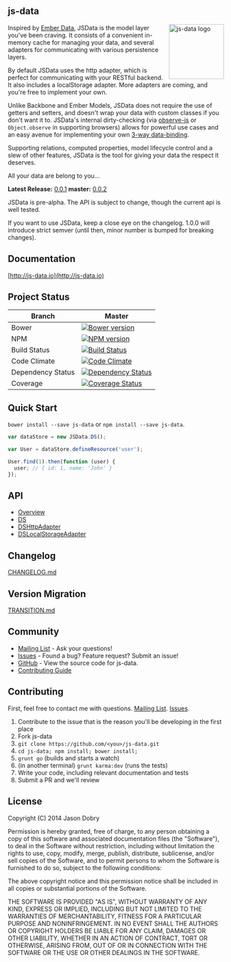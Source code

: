 ## js-data
<img src="https://raw.githubusercontent.com/js-data/js-data/prototype/js-data.png" alt="js-data logo" title="js-data" align="right" width="128" height="128" />

Inspired by [Ember Data](https://github.com/emberjs/data), JSData is the model layer you've been craving. It consists of a convenient in-memory cache for managing your data, and several adapters for communicating with various persistence layers.

By default JSData uses the http adapter, which is perfect for communicating with your RESTful backend. It also includes a localStorage adapter. More adapters are coming, and you're free to implement your own.

Unlike Backbone and Ember Models, JSData does not require the use of getters and setters, and doesn't wrap your data with custom classes if you don't want it to. JSData's internal dirty-checking (via [observe-js](https://github.com/Polymer/observe-js) or `Object.observe` in supporting browsers) allows for powerful use cases and an easy avenue for implementing your own [3-way data-binding](https://www.firebase.com/blog/2013-10-04-firebase-angular-data-binding.html).

Supporting relations, computed properties, model lifecycle control and a slew of other features, JSData is the tool for giving your data the respect it deserves.

All your data are belong to you...

__Latest Release:__ [0.0.1](http://js-data.io/)
__master:__ [0.0.2](http://js-data-next.io/)

JSData is pre-alpha. The API is subject to change, though the current api is well tested.

If you want to use JSData, keep a close eye on the changelog. 1.0.0 will introduce strict semver (until then, minor number is bumped for breaking changes).

## Documentation
[http://js-data.io](http://js-data.io)

## Project Status

| Branch | Master |
| ------ | ------ |
| Bower | [![Bower version](https://badge.fury.io/bo/js-data.png)](http://badge.fury.io/bo/js-data) |
| NPM | [![NPM version](https://badge.fury.io/js/js-data.png)](http://badge.fury.io/js/js-data) |
| Build Status | [![Build Status](https://travis-ci.org/js-data/js-data.png?branch=master)](https://travis-ci.org/js-data/js-data) |
| Code Climate | [![Code Climate](https://codeclimate.com/github/js-data/js-data.png)](https://codeclimate.com/github/js-data/js-data) |
| Dependency Status | [![Dependency Status](https://gemnasium.com/js-data/js-data.png)](https://gemnasium.com/js-data/js-data) |
| Coverage | [![Coverage Status](https://coveralls.io/repos/js-data/js-data/badge.png?branch=master)](https://coveralls.io/r/js-data/js-data?branch=master) |

## Quick Start
`bower install --save js-data` or `npm install --save js-data`.

```js
var dataStore = new JSData.DS();

var User = dataStore.defineResource('user');

User.find(1).then(function (user) {
  user; // { id: 1, name: 'John' }
});
```

## API
- [Overview](http://js-data.io/documentation/api/js-data/js-data)
- [DS](http://js-data.io/documentation/api/js-data/DS)
- [DSHttpAdapter](http://js-data.io/documentation/api/js-data/DSHttpAdapter)
- [DSLocalStorageAdapter](http://js-data.io/documentation/api/js-data/DSLocalStorageAdapter)

## Changelog
[CHANGELOG.md](https://github.com/js-data/js-data/blob/master/CHANGELOG.md)

## Version Migration
[TRANSITION.md](https://github.com/js-data/js-data/blob/master/TRANSITION.md)

## Community
- [Mailing List](https://groups.google.com/forum/?fromgroups#!forum/js-data) - Ask your questions!
- [Issues](https://github.com/js-data/js-data/issues) - Found a bug? Feature request? Submit an issue!
- [GitHub](https://github.com/js-data/js-data) - View the source code for js-data.
- [Contributing Guide](https://github.com/js-data/js-data/blob/master/CONTRIBUTING.md)

## Contributing

First, feel free to contact me with questions. [Mailing List](https://groups.google.com/forum/?fromgroups#!forum/js-data). [Issues](https://github.com/js-data/js-data/issues).

1. Contribute to the issue that is the reason you'll be developing in the first place
1. Fork js-data
1. `git clone https://github.com/<you>/js-data.git`
1. `cd js-data; npm install; bower install;`
1. `grunt go` (builds and starts a watch)
1. (in another terminal) `grunt karma:dev` (runs the tests)
1. Write your code, including relevant documentation and tests
1. Submit a PR and we'll review

## License

Copyright (C) 2014 Jason Dobry

Permission is hereby granted, free of charge, to any person obtaining a copy of
this software and associated documentation files (the "Software"), to deal in
the Software without restriction, including without limitation the rights to
use, copy, modify, merge, publish, distribute, sublicense, and/or sell copies
of the Software, and to permit persons to whom the Software is furnished to do
so, subject to the following conditions:

The above copyright notice and this permission notice shall be included in all
copies or substantial portions of the Software.

THE SOFTWARE IS PROVIDED "AS IS", WITHOUT WARRANTY OF ANY KIND, EXPRESS OR
IMPLIED, INCLUDING BUT NOT LIMITED TO THE WARRANTIES OF MERCHANTABILITY, FITNESS
FOR A PARTICULAR PURPOSE AND NONINFRINGEMENT. IN NO EVENT SHALL THE AUTHORS OR
COPYRIGHT HOLDERS BE LIABLE FOR ANY CLAIM, DAMAGES OR OTHER LIABILITY, WHETHER
IN AN ACTION OF CONTRACT, TORT OR OTHERWISE, ARISING FROM, OUT OF OR IN
CONNECTION WITH THE SOFTWARE OR THE USE OR OTHER DEALINGS IN THE SOFTWARE.
